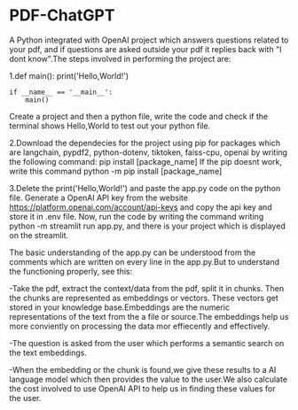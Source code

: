 # PDF-ChatGPT

A Python integrated with OpenAI project which answers questions related to your pdf, and if questions are asked outside your pdf it replies back with "I dont know".The steps involved in performing the project are:

 1.def main():
    print('Hello,World!')
    
    
    if __name__ == '__main__':
        main()
Create a project and then a python file, write the code and check if the terminal shows Hello,World to test out your python file.
    
2.Download the dependecies for the project using pip for packages which are langchain, pypdf2, python-dotenv, tiktoken, faiss-cpu, openai by writing the  following command:
     pip install [package_name]
If the pip doesnt work, write this command 
     python -m pip install [package_name]
    
3.Delete the print('Hello,World!') and paste the app.py code on the python file. Generate a OpenAI API key from the website             
https://platform.openai.com/account/api-keys and copy the api key and store it in .env file. Now, run the code by writing the command writing python -m 
streamlit run app.py, and there is your project which is displayed on the streamlit.




The basic understanding of the app.py can be understood from the comments which are written on every line in the app.py.But to understand the functioning properly, see this:

-Take the pdf, extract the context/data from the pdf, split it in chunks. Then the chunks are represented as embeddings or vectors. These vectors get stored in your knowledge base.Embeddings are the numeric representations of the text from the a file or source.The embeddings help us more conviently on processing the data mor effiecently and effectively.

-The question is asked from the user which performs a semantic search on the text embeddings.

-When the embedding or the chunk is found,we give these results to a AI language model which then provides the value to the user.We also calculate the cost involved to use OpenAI API to help us in finding these values for the user.
